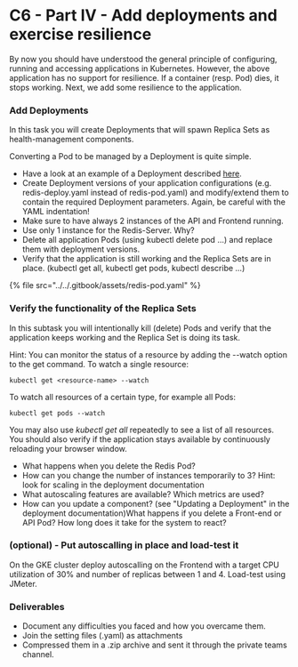 # C6 - Part IV - Add deployments and exercise resilience

By now you should have understood the general principle of configuring, running and accessing applications in Kubernetes. However, the above application has no support for resilience. If a container (resp. Pod) dies, it stops working. Next, we add some resilience to the application.

### Add Deployments

In this task you will create Deployments that will spawn Replica Sets as health-management components.

Converting a Pod to be managed by a Deployment is quite simple.



* Have a look at an example of a Deployment described [here](https://kubernetes.io/docs/concepts/workloads/controllers/deployment/).
* Create Deployment versions of your application configurations (e.g. redis-deploy.yaml instead of redis-pod.yaml) and modify/extend them to contain the required Deployment parameters. Again, be careful with the YAML indentation!
* Make sure to have always 2 instances of the API and Frontend running.
* Use only 1 instance for the Redis-Server. Why?
* Delete all application Pods (using kubectl delete pod ...) and replace them with deployment versions.
* Verify that the application is still working and the Replica Sets are in place. (kubectl get all, kubectl get pods, kubectl describe ...)

{% file src="../../.gitbook/assets/redis-pod.yaml" %}

### Verify the functionality of the Replica Sets

In this subtask you will intentionally kill (delete) Pods and verify that the application keeps working and the Replica Set is doing its task.

Hint: You can monitor the status of a resource by adding the --watch option to the get command. To watch a single resource:

```
kubectl get <resource-name> --watch
```

To watch all resources of a certain type, for example all Pods:

```
kubectl get pods --watch
```

You may also use _kubectl get all_ repeatedly to see a list of all resources. You should also verify if the application stays available by continuously reloading your browser window.

* What happens when you delete the Redis Pod?
* How can you change the number of instances temporarily to 3? Hint: look for scaling in the deployment documentation
* What autoscaling features are available? Which metrics are used?
* How can you update a component? (see "Updating a Deployment" in the deployment documentation)What happens if you delete a Front-end or API Pod? How long does it take for the system to react?

### (optional) - Put autoscalling in place and load-test it

On the GKE cluster deploy autoscalling on the Frontend with a target CPU utilization of 30% and number of replicas between 1 and 4. Load-test using JMeter.

### Deliverables

* Document any difficulties you faced and how you overcame them.
* Join the setting files (.yaml) as attachments
* Compressed them in a .zip archive and sent it through the private teams channel.

